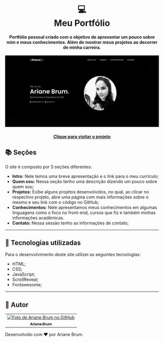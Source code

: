<h1 align="center">
  💻<br>Meu Portfólio
</h1>

<h4 align="center">
  Portfólio pessoal criado com o objetivo de apresentar um pouco sobre mim e meus conhecimentos. Além de mostrar meus projetos ao decorrer de minha carreira.
</h4>

![Resultado final do projeto](img/tela-portfolio-pessoal.png)

<h4 align="center"><a href="">Clique para visitar o projeto</a></h4>

## 📚 Seções

O site é composto por 5 seções diferentes:

- **Intro:** Nele temos uma breve apresentação e o link para o meu currículo;
- **Quem sou:** Nessa seção tenho uma descrição dizendo um pouco sobre quem sou;
- **Projetos:** Exibe alguns projetos desenvolvidos, no qual, ao clicar no respectivo projeto, abre uma página com mais informações sobre o mesmo e seu link com o código no GitHub;
- **Conhecimentos:** Nele apresentamos meus conhecimentos em algumas linguagens como o foco no front-end, cursos que fiz e também minhas informações acadêmicas.
- **Contato:** Nessa sessão tenho as informações de contato;

---

## 💼 Tecnologias utilizadas

Para o desenvolvimento deste site utilizei as seguintes tecnologias:

- HTML;
- CSS;
- JavaScript;
- ScrollReveal;
- Fontawesome;

---

## 🦄 Autor<br>

<table>
  <tr>
    <td align="center">
      <a href="https://github.com/Ariane-Brum">
        <img src="https://avatars.githubusercontent.com/u/64805032?v=4" width="100px;" alt="Foto de Ariane Brum no GitHub"/><br>
        <sub>
          <b>Ariane Brum</b>
        </sub>
      </a>
    </td>
  </tr>
</table>

Desenvolvido com :hearts: por Ariane Brum.
